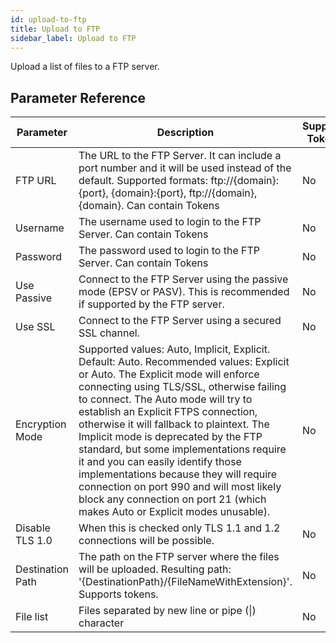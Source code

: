 ```yaml
---
id: upload-to-ftp
title: Upload to FTP
sidebar_label: Upload to FTP
---
```



Upload a list of files to a FTP server.

## Parameter Reference
| Parameter | Description | Supports Tokens | Default |
| -- | -- | -- | -- |
| FTP URL | The URL to the FTP Server. It can include a port number and it will be used instead of the default. Supported formats: ftp://{domain}:{port}, {domain}:{port}, ftp://{domain}, {domain}. Can contain Tokens | No | None |
| Username | The username used to login to the FTP Server. Can contain Tokens | No | None |
| Password | The password used to login to the FTP Server. Can contain Tokens | No | None |
| Use Passive | Connect to the FTP Server using the passive mode (EPSV or PASV). This is recommended if supported by the FTP server. | No | None |
| Use SSL | Connect to the FTP Server using a secured SSL channel. | No | None |
| Encryption Mode | Supported values: Auto, Implicit, Explicit. Default: Auto. Recommended values: Explicit or Auto. The Explicit mode will enforce connecting using TLS/SSL, otherwise failing to connect. The Auto mode will try to establish an Explicit FTPS connection, otherwise it will fallback to plaintext. The Implicit mode is deprecated by the FTP standard, but some implementations require it and you can easily identify those implementations because they will require connection on port 990 and will most likely block any connection on port 21 (which makes Auto or Explicit modes unusable). | No | None |
| Disable TLS 1.0 | When this is checked only TLS 1.1 and 1.2 connections will be possible. | No | None |
| Destination Path | The path on the FTP server where the files will be uploaded. Resulting path: '{DestinationPath}/{FileNameWithExtension}'. Supports tokens. | No | None |
| File list | Files separated by new line or pipe (&#124;) character | No | None |
